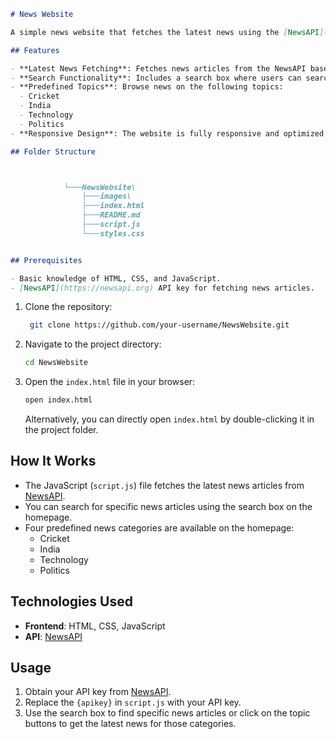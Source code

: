 
```markdown
# News Website

A simple news website that fetches the latest news using the [NewsAPI](https://newsapi.org) and allows users to search for specific topics or browse predefined categories such as Cricket, India, Technology, and Politics.

## Features

- **Latest News Fetching**: Fetches news articles from the NewsAPI based on user search and predefined topics.
- **Search Functionality**: Includes a search box where users can search for specific news articles using keywords.
- **Predefined Topics**: Browse news on the following topics:
  - Cricket
  - India
  - Technology
  - Politics
- **Responsive Design**: The website is fully responsive and optimized for various devices using only HTML, CSS, and JavaScript.

## Folder Structure



            └───NewsWebsite\
                ├───images\
                ├───index.html
                ├───README.md
                ├───script.js
                └───styles.css


## Prerequisites

- Basic knowledge of HTML, CSS, and JavaScript.
- [NewsAPI](https://newsapi.org) API key for fetching news articles.


   ```

1. Clone the repository:
   ```bash
    git clone https://github.com/your-username/NewsWebsite.git
   ```
   
2. Navigate to the project directory:
   ```bash
   cd NewsWebsite
   ```


3. Open the `index.html` file in your browser:
   ```bash
   open index.html
   ```

   Alternatively, you can directly open `index.html` by double-clicking it in the project folder.

## How It Works

- The JavaScript (`script.js`) file fetches the latest news articles from [NewsAPI](https://newsapi.org/v2/everything?q={apikey}).
- You can search for specific news articles using the search box on the homepage.
- Four predefined news categories are available on the homepage:
  - Cricket
  - India
  - Technology
  - Politics

## Technologies Used

- **Frontend**: HTML, CSS, JavaScript
- **API**: [NewsAPI](https://newsapi.org)

## Usage

1. Obtain your API key from [NewsAPI](https://newsapi.org).
2. Replace the `{apikey}` in `script.js` with your API key.
3. Use the search box to find specific news articles or click on the topic buttons to get the latest news for those categories.

